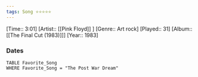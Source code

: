 ```yaml
---
tags: Song ⭐⭐⭐⭐⭐ 
---
```

[Time:: 3:01]
[Artist:: [[Pink Floyd]] ]
[Genre:: Art rock]
[Played:: 31]
[Album:: [[The Final Cut (1983)]]]
[Year:: 1983]
### Dates
````dataview
TABLE Favorite_Song
WHERE Favorite_Song = "The Post War Dream"
````